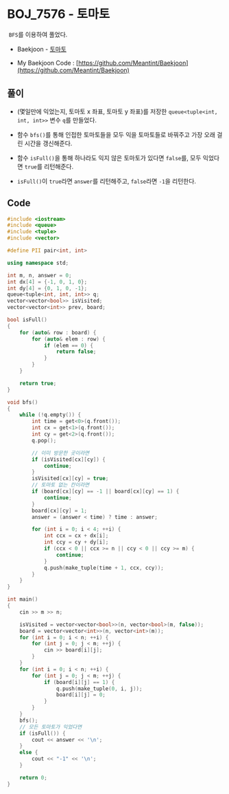 # BOJ_7576 - 토마토

&nbsp;`BFS`를 이용하여 풀었다.

- Baekjoon - [토마토](https://www.acmicpc.net/problem/7576)

- My Baekjoon Code : [https://github.com/Meantint/Baekjoon](https://github.com/Meantint/Baekjoon)

## 풀이

- (몇일만에 익었는지, 토마토 x 좌표, 토마토 y 좌표)를 저장한 `queue<tuple<int, int, int>>` 변수 `q`를 만들었다.

- 함수 `bfs()`를 통해 인접한 토마토들을 모두 익을 토마토들로 바꿔주고 가장 오래 걸린 시간을 갱신해준다.

- 함수 `isFull()`을 통해 하나라도 익지 않은 토마토가 있다면 `false`를, 모두 익었다면 `true`를 리턴해준다.

- `isFull()`이 `true`라면 `answer`를 리턴해주고, `false`라면 `-1`을 리턴한다.

## Code

```cpp
#include <iostream>
#include <queue>
#include <tuple>
#include <vector>

#define PII pair<int, int>

using namespace std;

int m, n, answer = 0;
int dx[4] = {-1, 0, 1, 0};
int dy[4] = {0, 1, 0, -1};
queue<tuple<int, int, int>> q;
vector<vector<bool>> isVisited;
vector<vector<int>> prev, board;

bool isFull()
{
    for (auto& row : board) {
        for (auto& elem : row) {
            if (elem == 0) {
                return false;
            }
        }
    }

    return true;
}

void bfs()
{
    while (!q.empty()) {
        int time = get<0>(q.front());
        int cx = get<1>(q.front());
        int cy = get<2>(q.front());
        q.pop();

        // 이미 방문한 곳이라면
        if (isVisited[cx][cy]) {
            continue;
        }
        isVisited[cx][cy] = true;
        // 토마토 없는 칸이라면
        if (board[cx][cy] == -1 || board[cx][cy] == 1) {
            continue;
        }
        board[cx][cy] = 1;
        answer = (answer < time) ? time : answer;

        for (int i = 0; i < 4; ++i) {
            int ccx = cx + dx[i];
            int ccy = cy + dy[i];
            if (ccx < 0 || ccx >= n || ccy < 0 || ccy >= m) {
                continue;
            }
            q.push(make_tuple(time + 1, ccx, ccy));
        }
    }
}

int main()
{
    cin >> m >> n;

    isVisited = vector<vector<bool>>(n, vector<bool>(m, false));
    board = vector<vector<int>>(n, vector<int>(m));
    for (int i = 0; i < n; ++i) {
        for (int j = 0; j < m; ++j) {
            cin >> board[i][j];
        }
    }
    for (int i = 0; i < n; ++i) {
        for (int j = 0; j < m; ++j) {
            if (board[i][j] == 1) {
                q.push(make_tuple(0, i, j));
                board[i][j] = 0;
            }
        }
    }
    bfs();
    // 모든 토마토가 익었다면
    if (isFull()) {
        cout << answer << '\n';
    }
    else {
        cout << "-1" << '\n';
    }

    return 0;
}
```
